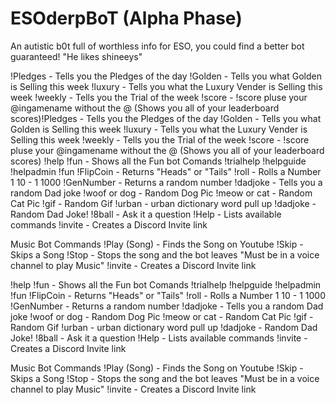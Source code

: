 # ESOderpBoT (Alpha Phase)
An autistic b0t full of worthless info for ESO, you could find a better bot guaranteed! "He likes shineeys"

!Pledges - Tells you the Pledges of the day
!Golden - Tells you what Golden is Selling this week
!luxury - Tells you what the Luxury Vender is Selling this week
!weekly - Tells you the Trial of the week
!score - !score pluse your @ingamename without the @
(Shows you all of your leaderboard scores)!Pledges - Tells you the Pledges of the day
!Golden - Tells you what Golden is Selling this week
!luxury - Tells you what the Luxury Vender is Selling this week
!weekly - Tells you the Trial of the week
!score - !score pluse your @ingamename without the @
(Shows you all of your leaderboard scores)
!help
!fun - Shows all the Fun bot Comands
!trialhelp
!helpguide
!helpadmin
!fun
!FlipCoin - Returns "Heads" or "Tails"
!roll - Rolls a Number 1 10 - 1 1000
!GenNumber - Returns a random number
!dadjoke - Tells you a random Dad joke
!woof or dog - Random Dog Pic
!meow or cat - Random Cat Pic
!gif - Random Gif
!urban - urban dictionary word pull up
!dadjoke - Random Dad Joke!
!8ball - Ask it a question
!Help - Lists available commands
!invite - Creates a Discord Invite link

Music Bot Commands
!Play (Song) - Finds the Song on Youtube
!Skip - Skips a Song
!Stop - Stops the song and the bot leaves
"Must be in a voice channel to play Music"
!invite - Creates a Discord Invite link


!help
!fun - Shows all the Fun bot Comands
!trialhelp
!helpguide
!helpadmin
!fun
!FlipCoin - Returns "Heads" or "Tails"
!roll - Rolls a Number 1 10 - 1 1000
!GenNumber - Returns a random number
!dadjoke - Tells you a random Dad joke
!woof or dog - Random Dog Pic
!meow or cat - Random Cat Pic
!gif - Random Gif
!urban - urban dictionary word pull up
!dadjoke - Random Dad Joke!
!8ball - Ask it a question
!Help - Lists available commands
!invite - Creates a Discord Invite link

Music Bot Commands
!Play (Song) - Finds the Song on Youtube
!Skip - Skips a Song
!Stop - Stops the song and the bot leaves
"Must be in a voice channel to play Music"
!invite - Creates a Discord Invite link

